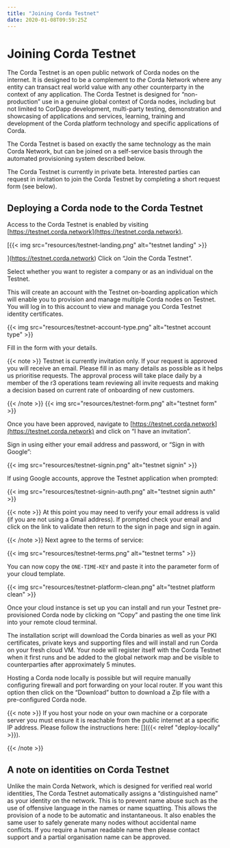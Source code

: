 ```yaml
---
title: "Joining Corda Testnet"
date: 2020-01-08T09:59:25Z
---
```



# Joining Corda Testnet
The Corda Testnet is an open public network of Corda nodes on the internet. It is designed to be a complement to *the* Corda Network where any entity can transact real world value with any other counterparty in the context of any application. The Corda Testnet is designed for “non-production” use in a genuine global context of Corda nodes, including but not limited to CorDapp development, multi-party testing, demonstration and showcasing of applications and services, learning, training and development of the Corda platform technology and specific applications of Corda.

The Corda Testnet is based on exactly the same technology as the main Corda Network, but can be joined on a self-service basis through the automated provisioning system described below.

The Corda Testnet is currently in private beta. Interested parties can request in invitation to join the Corda Testnet by completing a short request form (see below).


## Deploying a Corda node to the Corda Testnet
Access to the Corda Testnet is enabled by visiting [https://testnet.corda.network](https://testnet.corda.network).

[{{< img src="resources/testnet-landing.png" alt="testnet landing" >}}

](https://testnet.corda.network)
            Click on “Join the Corda Testnet”.

Select whether you want to register a company or as an individual on the Testnet.

This will create an account with the Testnet on-boarding application which will enable you to provision and manage multiple Corda nodes on Testnet. You will log in to this account to view and manage you Corda Testnet identity certificates.

{{< img src="resources/testnet-account-type.png" alt="testnet account type" >}}

Fill in the form with your details.


{{< note >}}
Testnet is currently invitation only. If your request is approved you will receive an email. Please fill in as many details as possible as it helps us prioritise requests. The approval process will take place daily by a member of the r3 operations team reviewing all invite requests and making a decision based on current rate of onboarding of new customers.


{{< /note >}}
{{< img src="resources/testnet-form.png" alt="testnet form" >}}

Once you have been approved, navigate to [https://testnet.corda.network](https://testnet.corda.network) and click on “I have an invitation”.

Sign in using either your email address and password, or “Sign in with Google”:

{{< img src="resources/testnet-signin.png" alt="testnet signin" >}}

If using Google accounts, approve the Testnet application when prompted:

{{< img src="resources/testnet-signin-auth.png" alt="testnet signin auth" >}}


{{< note >}}
At this point you may need to verify your email address is valid (if you are not using a Gmail address). If prompted check your email and click on the link to validate then return to the sign in page and sign in again.


{{< /note >}}
Next agree to the terms of service:

{{< img src="resources/testnet-terms.png" alt="testnet terms" >}}

You can now copy the `ONE-TIME-KEY` and paste it into the parameter form of your cloud template.

{{< img src="resources/testnet-platform-clean.png" alt="testnet platform clean" >}}

Once your cloud instance is set up you can install and run your Testnet pre-provisioned Corda node by clicking on “Copy” and pasting the one time link into your remote cloud terminal.

The installation script will download the Corda binaries as well as your PKI certificates, private keys and supporting files and will install and run Corda on your fresh cloud VM. Your node will register itself with the Corda Testnet when it first runs and be added to the global network map and be visible to counterparties after approximately 5 minutes.

Hosting a Corda node locally is possible but will require manually configuring firewall and port forwarding on your local router. If you want this option then click on the “Download” button to download a Zip file with a pre-configured Corda node.


{{< note >}}
If you host your node on your own machine or a corporate server you must ensure it is reachable from the public internet at a specific IP address. Please follow the instructions here: [<no title>]({{< relref "deploy-locally" >}}).


{{< /note >}}

## A note on identities on Corda Testnet
Unlike the main Corda Network, which is designed for verified real world identities, The Corda Testnet automatically assigns a “distinguished name” as your identity on the network. This is to prevent name abuse such as the use of offensive language in the names or name squatting. This allows the provision of a node to be automatic and instantaneous. It also enables the same user to safely generate many nodes without accidental name conflicts. If you require a human readable name then please contact support and a partial organisation name can be approved.


